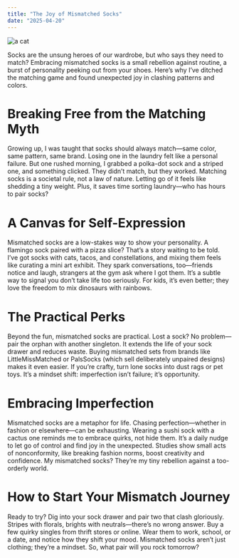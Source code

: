 ```yaml
---
title: "The Joy of Mismatched Socks"
date: "2025-04-20"
---
```


![a cat](https://st.depositphotos.com/1558912/61623/i/450/depositphotos_616236478-stock-photo-odd-socks-day-concept-legs.jpg)

Socks are the unsung heroes of our wardrobe, but who says they need to match? Embracing mismatched socks is a small rebellion against routine, a burst of personality peeking out from your shoes. Here’s why I’ve ditched the matching game and found unexpected joy in clashing patterns and colors.

# Breaking Free from the Matching Myth

Growing up, I was taught that socks should always match—same color, same pattern, same brand. Losing one in the laundry felt like a personal failure. But one rushed morning, I grabbed a polka-dot sock and a striped one, and something clicked. They didn’t match, but they worked. Matching socks is a societal rule, not a law of nature. Letting go of it feels like shedding a tiny weight. Plus, it saves time sorting laundry—who has hours to pair socks?

# A Canvas for Self-Expression

Mismatched socks are a low-stakes way to show your personality. A flamingo sock paired with a pizza slice? That’s a story waiting to be told. I’ve got socks with cats, tacos, and constellations, and mixing them feels like curating a mini art exhibit. They spark conversations, too—friends notice and laugh, strangers at the gym ask where I got them. It’s a subtle way to signal you don’t take life too seriously. For kids, it’s even better; they love the freedom to mix dinosaurs with rainbows.

# The Practical Perks

Beyond the fun, mismatched socks are practical. Lost a sock? No problem—pair the orphan with another singleton. It extends the life of your sock drawer and reduces waste. Buying mismatched sets from brands like LittleMissMatched or PalsSocks (which sell deliberately unpaired designs) makes it even easier. If you’re crafty, turn lone socks into dust rags or pet toys. It’s a mindset shift: imperfection isn’t failure; it’s opportunity.

# Embracing Imperfection

Mismatched socks are a metaphor for life. Chasing perfection—whether in fashion or elsewhere—can be exhausting. Wearing a sushi sock with a cactus one reminds me to embrace quirks, not hide them. It’s a daily nudge to let go of control and find joy in the unexpected. Studies show small acts of nonconformity, like breaking fashion norms, boost creativity and confidence. My mismatched socks? They’re my tiny rebellion against a too-orderly world.

# How to Start Your Mismatch Journey

Ready to try? Dig into your sock drawer and pair two that clash gloriously. Stripes with florals, brights with neutrals—there’s no wrong answer. Buy a few quirky singles from thrift stores or online. Wear them to work, school, or a date, and notice how they shift your mood. Mismatched socks aren’t just clothing; they’re a mindset. So, what pair will you rock tomorrow?
